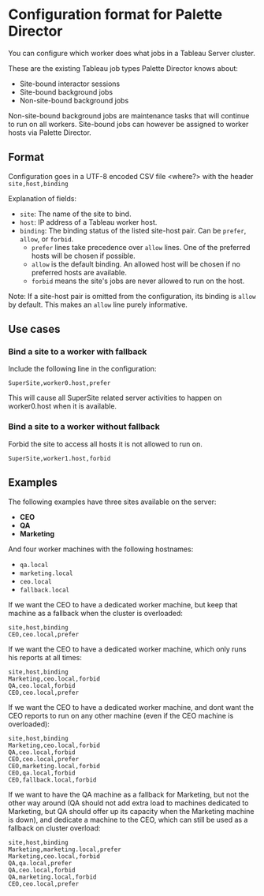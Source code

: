 # Configuration format for Palette Director

You can configure which worker does what jobs in a Tableau Server cluster.

These are the existing Tableau job types Palette Director knows about:
* Site-bound interactor sessions
* Site-bound background jobs
* Non-site-bound background jobs

Non-site-bound background jobs are maintenance tasks that will continue to run on all workers. Site-bound jobs can however be assigned to worker hosts via Palette Director.

## Format
Configuration goes in a UTF-8 encoded CSV file \<where?\> with the header `site,host,binding`

Explanation of fields:
* `site`: The name of the site to bind.
* `host`: IP address of a Tableau worker host.
* `binding`: The binding status of the listed site-host pair. Can be `prefer`, `allow`, or `forbid`.
    * `prefer` lines take precedence over `allow` lines. One of the preferred hosts will be chosen if possible.
    * `allow` is the default binding. An allowed host will be chosen if no preferred hosts are available.
    * `forbid` means the site's jobs are never allowed to run on the host.

Note: If a site-host pair is omitted from the configuration, its binding is `allow` by default. This makes an `allow` line purely informative.

## Use cases
### Bind a site to a worker with fallback
Include the following line in the configuration:
```
SuperSite,worker0.host,prefer
```
This will cause all SuperSite related server activities to happen on worker0.host when it is available.
### Bind a site to a worker without fallback
Forbid the site to access all hosts it is not allowed to run on.
```
SuperSite,worker1.host,forbid
```


## Examples

The following examples have three sites available on the server:

- __CEO__
- __QA__
- __Marketing__

And four worker machines with the following hostnames:

- `qa.local`
- `marketing.local`
- `ceo.local`
- `fallback.local`

If we want the CEO to have a dedicated worker machine, but keep that machine as a fallback when the cluster is overloaded:

```csv
site,host,binding
CEO,ceo.local,prefer
```

If we want the CEO to have a dedicated worker machine, which only runs his reports at all times:

```csv
site,host,binding
Marketing,ceo.local,forbid
QA,ceo.local,forbid
CEO,ceo.local,prefer
```

If we want the CEO to have a dedicated worker machine, and dont want the CEO reports to run on any other machine (even if the CEO machine is overloaded):

```csv
site,host,binding
Marketing,ceo.local,forbid
QA,ceo.local,forbid
CEO,ceo.local,prefer
CEO,marketing.local,forbid
CEO,qa.local,forbid
CEO,fallback.local,forbid
```

If we want to have the QA machine as a fallback for Marketing, but not the other way around (QA should not add extra load to machines dedicated to Marketing, but QA should offer up its capacity when the Marketing machine is down), and dedicate a machine to the CEO, which can still be used as a fallback on cluster overload:

```csv
site,host,binding
Marketing,marketing.local,prefer
Marketing,ceo.local,forbid
QA,qa.local,prefer
QA,ceo.local,forbid
QA,marketing.local,forbid
CEO,ceo.local,prefer
```
